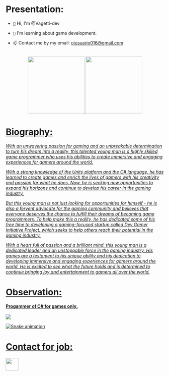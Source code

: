 <h1>Presentation:</h1>

- `👋` Hi, I'm @Vagetti-dev

- `👀` I'm learning about game development.

- `📫` Contact me by my email: oiusuario016@gmail.com

<br>

<div align="center">
  <a href="https://github.com/Vagetti-dev">
  <img height="180em" src="https://github-readme-stats.vercel.app/api?username=Vagetti-dev&show_icons=true&theme=dark&include_all_commits=true&count_private=false"/> 
  <img height="180em" src="https://github-readme-stats.vercel.app/api/top-langs/?username=Vagetti-dev&layout=compact&langs_count=99&theme=dark"/>
</div>
  
<p></p>
  
<h1>Biography:</h1>
<p><i>With an unwavering passion for gaming and an unbreakable determination to turn his dream into a reality, this talented young man is a highly skilled game programmer who uses his abilities to create immersive and engaging experiences for gamers around the world.</p>

<p>With a strong knowledge of the Unity platform and the C# language, he has learned to create games and enrich the lives of gamers with his creativity and passion for what he does. Now, he is seeking new opportunities to expand his horizons and continue to develop his career in the gaming industry.</p>

<p>But this young man is not just looking for opportunities for himself - he is also a fervent advocate for the gaming community and believes that everyone deserves the chance to fulfill their dreams of becoming game programmers. To help make this a reality, he has dedicated some of his free time to developing a gaming-focused startup called Dev Gamer Initiative Project, which seeks to help others reach their potential in the gaming industry.</p>

<p>With a heart full of passion and a brilliant mind, this young man is a dedicated leader and an unstoppable force in the gaming industry. His games are a testament to his unique ability and his dedication to developing immersive and engaging experiences for gamers around the world. He is excited to see what the future holds and is determined to continue bringing joy and entertainment to gamers all over the world.</i></p>
 
<h1>Observation:</h1>
  <b>Progammer of C# for games only.</b>
<br></br>

<!--
 <div style="display: inline_block"><br>
   <img align="center" alt="Python" width="40px" src="https://raw.githubusercontent.com/github/explore/master/topics/python/python.png" />
   <img align="center" alt="Rafa-Js" height="30" width="40" src="https://raw.githubusercontent.com/devicons/devicon/master/icons/javascript/javascript-plain.svg">
   <img align="center" alt="Rafa-HTML" height="30" width="40" src="https://raw.githubusercontent.com/devicons/devicon/master/icons/html5/html5-original.svg">
   <img align="center" alt="Rafa-CSS" height="30" width="40" src="https://raw.githubusercontent.com/devicons/devicon/master/icons/css3/css3-original.svg">
   <img align="center" alt="Rafa-Csharp" height="30" width="40" src="https://raw.githubusercontent.com/devicons/devicon/master/icons/csharp/csharp-original.svg">
 </div>
-->
 
<img src="https://skillicons.dev/icons?i=html,css,js,python,cs,unity,blender" />
  
![Snake animation](https://github.com/Vagetti-dev/snake-animation/blob/main/Snake%20Animation.svg)
  
<h1>Contact for job:</h1>
<div style="display: inline_block">
 <a href="https://www.linkedin.com/in/patrick-oliveira-vagetti-4743aa258/"><img src="https://cdn2.iconfinder.com/data/icons/social-media-2285/512/1_Linkedin_unofficial_colored_svg-128.png" width="40"></a>
</div>
